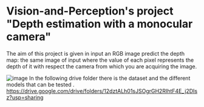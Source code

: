 # Vision-and-Perception's project "Depth estimation with a monocular camera"
The aim of this project is given in input an RGB image predict the depth map: the same image of input where the value of each pixel represents the depth of it with respect the camera from which you are acquiring the image.









![image](https://user-images.githubusercontent.com/94857717/179365988-704eb64f-2015-4002-8d4e-37d0b5fd45c5.png)
In the following drive folder there is the dataset and the different models that can be tested . https://drive.google.com/drive/folders/12dztALh01sJSOgrGH2RIhtF4E_j2DIsz?usp=sharing
